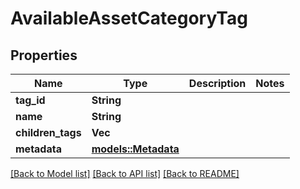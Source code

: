 # AvailableAssetCategoryTag

## Properties

Name | Type | Description | Notes
------------ | ------------- | ------------- | -------------
**tag_id** | **String** |  | 
**name** | **String** |  | 
**children_tags** | **Vec<String>** |  | 
**metadata** | [**models::Metadata**](Metadata.md) |  | 

[[Back to Model list]](../README.md#documentation-for-models) [[Back to API list]](../README.md#documentation-for-api-endpoints) [[Back to README]](../README.md)


